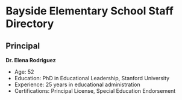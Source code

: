 # Bayside Elementary School Staff Directory

## Principal
**Dr. Elena Rodriguez**
- Age: 52
- Education: PhD in Educational Leadership, Stanford University
- Experience: 25 years in educational administration
- Certifications: Principal License, Special Education Endorsement

